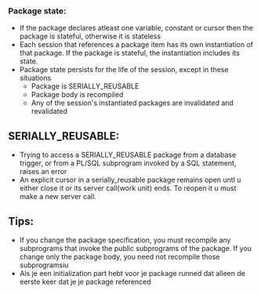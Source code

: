### Package state:
- If the package declares atleast one variable, constant or cursor then the package is
stateful, otherwise it is stateless
- Each session that references a package item has its own instantiation of that package. If the
package is stateful, the instantiation includes its state.
- Package state persists for the life of the session, except in these situations
  - Package is SERIALLY_REUSABLE 
  - Package body is recompiled
  - Any of the session's instantiated packages are invalidated and revalidated


## SERIALLY_REUSABLE:
- Trying to access a SERIALLY_REUSABLE package from a database trigger, or from a
PL/SQL subprogram invoked by a SQL statement, raises an error
- An explicit cursor in a serially_reusable package remains open untl u either close it or its
server call(work unit) ends. To reopen it u must make a new server call. 



## Tips:
- If you change the package specification, you must recompile any subprograms
that invoke the public subprograms of the package. If you change only the
package body, you need not recompile those subprogramsiu
- Als je een initialization part hebt voor je package runned dat alleen de eerste keer dat
je je package referenced
